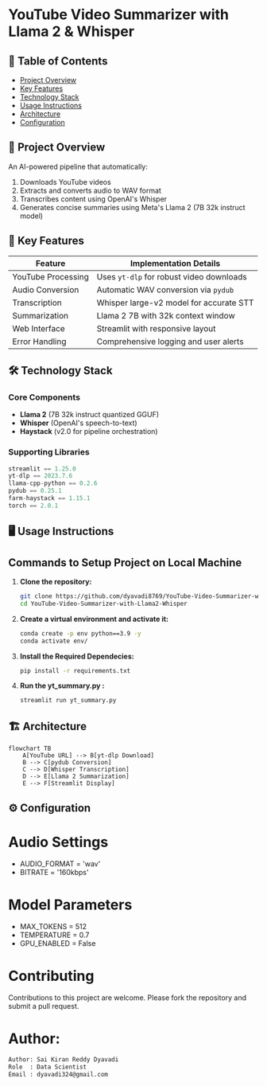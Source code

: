 # YouTube Video Summarizer with Llama 2 & Whisper


## 📌 Table of Contents
- [Project Overview](#-project-overview)
- [Key Features](#-key-features)
- [Technology Stack](#-technology-stack)
- [Usage Instructions](#-usage-instructions)
- [Architecture](#-architecture)
- [Configuration](#-configuration)

## 🌟 Project Overview

An AI-powered pipeline that automatically:
1. Downloads YouTube videos
2. Extracts and converts audio to WAV format
3. Transcribes content using OpenAI's Whisper
4. Generates concise summaries using Meta's Llama 2 (7B 32k instruct model)

## 🚀 Key Features

| Feature | Implementation Details |
|---------|-----------------------|
| YouTube Processing | Uses `yt-dlp` for robust video downloads |
| Audio Conversion | Automatic WAV conversion via `pydub` |
| Transcription | Whisper large-v2 model for accurate STT |
| Summarization | Llama 2 7B with 32k context window |
| Web Interface | Streamlit with responsive layout |
| Error Handling | Comprehensive logging and user alerts |

## 🛠️ Technology Stack

### Core Components
- **Llama 2** (7B 32k instruct quantized GGUF)
- **Whisper** (OpenAI's speech-to-text)
- **Haystack** (v2.0 for pipeline orchestration)

### Supporting Libraries
```python
streamlit == 1.25.0
yt-dlp == 2023.7.6
llama-cpp-python == 0.2.6
pydub == 0.25.1
farm-haystack == 1.15.1
torch == 2.0.1
```
## 🖥️ Usage Instructions

## Commands to Setup Project on Local Machine

1. **Clone the repository:**
   ```bash
   git clone https://github.com/dyavadi8769/YouTube-Video-Summarizer-with-Llama2-Whisper.git
   cd YouTube-Video-Summarizer-with-Llama2-Whisper
2.  **Create a virtual environment and activate it:**
    ```bash
    conda create -p env python==3.9 -y
    conda activate env/ 
3.  **Install the Required Dependecies:**
    ```bash
    pip install -r requirements.txt
4. **Run the yt_summary.py :**
    ```bash
    streamlit run yt_summary.py
    ```

## 🏗️ Architecture

```mermaid
flowchart TB
    A[YouTube URL] --> B[yt-dlp Download]
    B --> C[pydub Conversion]
    C --> D[Whisper Transcription]
    D --> E[Llama 2 Summarization]
    E --> F[Streamlit Display]

```

## ⚙️ Configuration

# Audio Settings
- AUDIO_FORMAT = 'wav'       
- BITRATE = '160kbps'        
# Model Parameters
- MAX_TOKENS = 512          
- TEMPERATURE = 0.7          
- GPU_ENABLED = False     

# Contributing
Contributions to this project are welcome. Please fork the repository and submit a pull request.

# Author:

```bash
Author: Sai Kiran Reddy Dyavadi
Role  : Data Scientist
Email : dyavadi324@gmail.com
```


